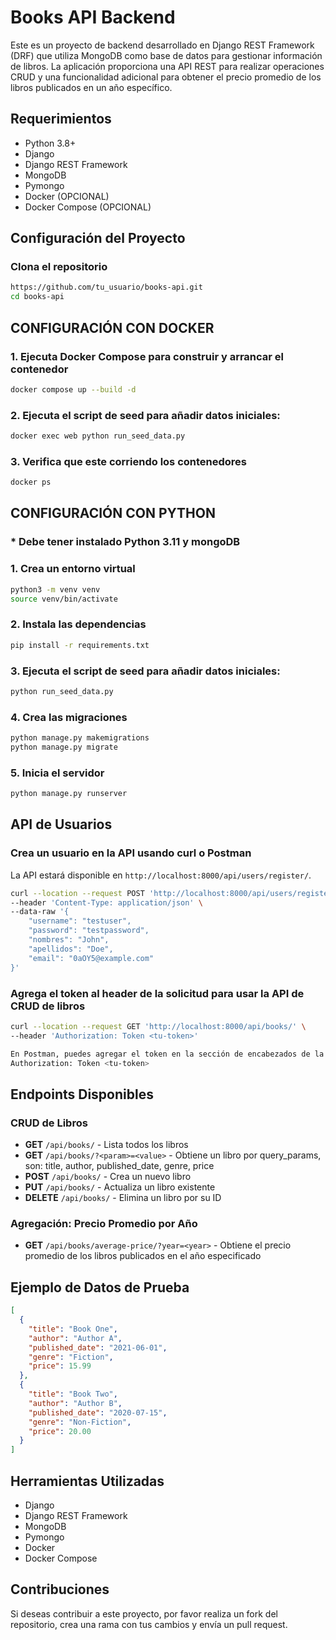 # Books API Backend

Este es un proyecto de backend desarrollado en Django REST Framework (DRF) que utiliza MongoDB como base de datos para gestionar información de libros. La aplicación proporciona una API REST para realizar operaciones CRUD y una funcionalidad adicional para obtener el precio promedio de los libros publicados en un año específico.

## Requerimientos

- Python 3.8+
- Django
- Django REST Framework
- MongoDB
- Pymongo
- Docker (OPCIONAL)
- Docker Compose (OPCIONAL)

## Configuración del Proyecto

### Clona el repositorio

```bash
https://github.com/tu_usuario/books-api.git
cd books-api
```
## CONFIGURACIÓN CON DOCKER

### 1. Ejecuta Docker Compose para construir y arrancar el contenedor
```bash
docker compose up --build -d
```
 
### 2. Ejecuta el script de seed para añadir datos iniciales:

```bash
docker exec web python run_seed_data.py
```

### 3. Verifica que este corriendo los contenedores

```bash
docker ps
```

## CONFIGURACIÓN CON PYTHON

### * Debe tener instalado Python 3.11 y mongoDB

### 1. Crea un entorno virtual

```bash
python3 -m venv venv
source venv/bin/activate
```

### 2. Instala las dependencias

```bash
pip install -r requirements.txt
```

### 3. Ejecuta el script de seed para añadir datos iniciales:

```bash
python run_seed_data.py
```

### 4. Crea las migraciones

```bash
python manage.py makemigrations
python manage.py migrate
```

### 5. Inicia el servidor

```bash
python manage.py runserver
```
## API de Usuarios

###  Crea un usuario en la API usando curl o Postman

La API estará disponible en `http://localhost:8000/api/users/register/`.

```bash
curl --location --request POST 'http://localhost:8000/api/users/register/' \
--header 'Content-Type: application/json' \
--data-raw '{
    "username": "testuser",
    "password": "testpassword",
    "nombres": "John",
    "apellidos": "Doe",
    "email": "0aOY5@example.com"
}'
``` 

### Agrega el token al header de la solicitud para usar la API de CRUD de libros

```bash
curl --location --request GET 'http://localhost:8000/api/books/' \
--header 'Authorization: Token <tu-token>'

En Postman, puedes agregar el token en la sección de encabezados de la solicitud.
Authorization: Token <tu-token>
```


## Endpoints Disponibles

### CRUD de Libros

- **GET** `/api/books/` - Lista todos los libros
- **GET** `/api/books/?<param>=<value>` - Obtiene un libro por query_params, son: title, author, published_date, genre, price
- **POST** `/api/books/` - Crea un nuevo libro
- **PUT** `/api/books/` - Actualiza un libro existente
- **DELETE** `/api/books/` - Elimina un libro por su ID

### Agregación: Precio Promedio por Año

- **GET** `/api/books/average-price/?year=<year>` - Obtiene el precio promedio de los libros publicados en el año especificado

## Ejemplo de Datos de Prueba

```json
[
  {
    "title": "Book One",
    "author": "Author A",
    "published_date": "2021-06-01",
    "genre": "Fiction",
    "price": 15.99
  },
  {
    "title": "Book Two",
    "author": "Author B",
    "published_date": "2020-07-15",
    "genre": "Non-Fiction",
    "price": 20.00
  }
]
```

## Herramientas Utilizadas

- Django
- Django REST Framework
- MongoDB
- Pymongo
- Docker
- Docker Compose

## Contribuciones

Si deseas contribuir a este proyecto, por favor realiza un fork del repositorio, crea una rama con tus cambios y envía un pull request.
